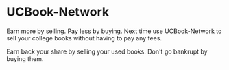# UCBook-Network

Earn more by selling. Pay less by buying.
Next time use UCBook-Network to sell your college books without having to pay any fees.

Earn back your share by selling your used books.
Don't go bankrupt by buying them.
